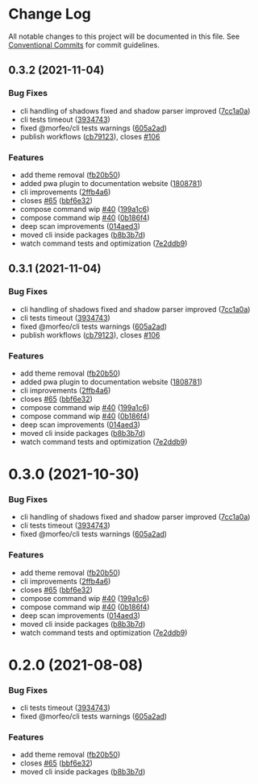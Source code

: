 # Change Log

All notable changes to this project will be documented in this file.
See [Conventional Commits](https://conventionalcommits.org) for commit guidelines.

## 0.3.2 (2021-11-04)


### Bug Fixes

* cli handling of shadows fixed and shadow parser improved ([7cc1a0a](https://github.com/VLK-STUDIO/morfeo/commit/7cc1a0a0d6ccd298f407e5d0b6ebc2070d976720))
* cli tests timeout ([3934743](https://github.com/VLK-STUDIO/morfeo/commit/39347432173609c73c3ffb1ffa7904a416e82e79))
* fixed @morfeo/cli tests warnings ([605a2ad](https://github.com/VLK-STUDIO/morfeo/commit/605a2ad9f9ec67d6ebe4f33b77eb007eae519e7c))
* publish workflows ([cb79123](https://github.com/VLK-STUDIO/morfeo/commit/cb79123fec596a8f0a2105bbc2c17bb2a0b94da0)), closes [#106](https://github.com/VLK-STUDIO/morfeo/issues/106)


### Features

* add theme removal ([fb20b50](https://github.com/VLK-STUDIO/morfeo/commit/fb20b501e877e2137831f9e86629e213007b88b7))
* added pwa plugin to documentation website ([1808781](https://github.com/VLK-STUDIO/morfeo/commit/1808781f20f0c41f6d4a965eb5bad522caf9e56a))
* cli improvements ([2ffb4a6](https://github.com/VLK-STUDIO/morfeo/commit/2ffb4a689058de8d5bf8a4ffcf39d43b0c5c5dc3))
* closes [#65](https://github.com/VLK-STUDIO/morfeo/issues/65) ([bbf6e32](https://github.com/VLK-STUDIO/morfeo/commit/bbf6e32f62c32af51d1795bbbc85c9772948cfdf))
* compose command wip [#40](https://github.com/VLK-STUDIO/morfeo/issues/40) ([199a1c6](https://github.com/VLK-STUDIO/morfeo/commit/199a1c64909896fc0ed3d724687702aaa21a017d))
* compose command wip [#40](https://github.com/VLK-STUDIO/morfeo/issues/40) ([0b186f4](https://github.com/VLK-STUDIO/morfeo/commit/0b186f4805dbe8f7d8aed89486066697af6516b3))
* deep scan improvements ([014aed3](https://github.com/VLK-STUDIO/morfeo/commit/014aed36f8b5194d74862f32c72fc72b341757ed))
* moved cli inside packages ([b8b3b7d](https://github.com/VLK-STUDIO/morfeo/commit/b8b3b7dd43de017025ad6169e1b002e92a58d85e))
* watch command tests and optimization ([7e2ddb9](https://github.com/VLK-STUDIO/morfeo/commit/7e2ddb907a1546f67ea3de120ced9f559a25b31c))





## 0.3.1 (2021-11-04)


### Bug Fixes

* cli handling of shadows fixed and shadow parser improved ([7cc1a0a](https://github.com/VLK-STUDIO/morfeo/commit/7cc1a0a0d6ccd298f407e5d0b6ebc2070d976720))
* cli tests timeout ([3934743](https://github.com/VLK-STUDIO/morfeo/commit/39347432173609c73c3ffb1ffa7904a416e82e79))
* fixed @morfeo/cli tests warnings ([605a2ad](https://github.com/VLK-STUDIO/morfeo/commit/605a2ad9f9ec67d6ebe4f33b77eb007eae519e7c))
* publish workflows ([cb79123](https://github.com/VLK-STUDIO/morfeo/commit/cb79123fec596a8f0a2105bbc2c17bb2a0b94da0)), closes [#106](https://github.com/VLK-STUDIO/morfeo/issues/106)


### Features

* add theme removal ([fb20b50](https://github.com/VLK-STUDIO/morfeo/commit/fb20b501e877e2137831f9e86629e213007b88b7))
* added pwa plugin to documentation website ([1808781](https://github.com/VLK-STUDIO/morfeo/commit/1808781f20f0c41f6d4a965eb5bad522caf9e56a))
* cli improvements ([2ffb4a6](https://github.com/VLK-STUDIO/morfeo/commit/2ffb4a689058de8d5bf8a4ffcf39d43b0c5c5dc3))
* closes [#65](https://github.com/VLK-STUDIO/morfeo/issues/65) ([bbf6e32](https://github.com/VLK-STUDIO/morfeo/commit/bbf6e32f62c32af51d1795bbbc85c9772948cfdf))
* compose command wip [#40](https://github.com/VLK-STUDIO/morfeo/issues/40) ([199a1c6](https://github.com/VLK-STUDIO/morfeo/commit/199a1c64909896fc0ed3d724687702aaa21a017d))
* compose command wip [#40](https://github.com/VLK-STUDIO/morfeo/issues/40) ([0b186f4](https://github.com/VLK-STUDIO/morfeo/commit/0b186f4805dbe8f7d8aed89486066697af6516b3))
* deep scan improvements ([014aed3](https://github.com/VLK-STUDIO/morfeo/commit/014aed36f8b5194d74862f32c72fc72b341757ed))
* moved cli inside packages ([b8b3b7d](https://github.com/VLK-STUDIO/morfeo/commit/b8b3b7dd43de017025ad6169e1b002e92a58d85e))
* watch command tests and optimization ([7e2ddb9](https://github.com/VLK-STUDIO/morfeo/commit/7e2ddb907a1546f67ea3de120ced9f559a25b31c))





# 0.3.0 (2021-10-30)


### Bug Fixes

* cli handling of shadows fixed and shadow parser improved ([7cc1a0a](https://github.com/VLK-STUDIO/morfeo/tree/main/packages/cli/commit/7cc1a0a0d6ccd298f407e5d0b6ebc2070d976720))
* cli tests timeout ([3934743](https://github.com/VLK-STUDIO/morfeo/tree/main/packages/cli/commit/39347432173609c73c3ffb1ffa7904a416e82e79))
* fixed @morfeo/cli tests warnings ([605a2ad](https://github.com/VLK-STUDIO/morfeo/tree/main/packages/cli/commit/605a2ad9f9ec67d6ebe4f33b77eb007eae519e7c))


### Features

* add theme removal ([fb20b50](https://github.com/VLK-STUDIO/morfeo/tree/main/packages/cli/commit/fb20b501e877e2137831f9e86629e213007b88b7))
* cli improvements ([2ffb4a6](https://github.com/VLK-STUDIO/morfeo/tree/main/packages/cli/commit/2ffb4a689058de8d5bf8a4ffcf39d43b0c5c5dc3))
* closes [#65](https://github.com/VLK-STUDIO/morfeo/tree/main/packages/cli/issues/65) ([bbf6e32](https://github.com/VLK-STUDIO/morfeo/tree/main/packages/cli/commit/bbf6e32f62c32af51d1795bbbc85c9772948cfdf))
* compose command wip [#40](https://github.com/VLK-STUDIO/morfeo/tree/main/packages/cli/issues/40) ([199a1c6](https://github.com/VLK-STUDIO/morfeo/tree/main/packages/cli/commit/199a1c64909896fc0ed3d724687702aaa21a017d))
* compose command wip [#40](https://github.com/VLK-STUDIO/morfeo/tree/main/packages/cli/issues/40) ([0b186f4](https://github.com/VLK-STUDIO/morfeo/tree/main/packages/cli/commit/0b186f4805dbe8f7d8aed89486066697af6516b3))
* deep scan improvements ([014aed3](https://github.com/VLK-STUDIO/morfeo/tree/main/packages/cli/commit/014aed36f8b5194d74862f32c72fc72b341757ed))
* moved cli inside packages ([b8b3b7d](https://github.com/VLK-STUDIO/morfeo/tree/main/packages/cli/commit/b8b3b7dd43de017025ad6169e1b002e92a58d85e))
* watch command tests and optimization ([7e2ddb9](https://github.com/VLK-STUDIO/morfeo/tree/main/packages/cli/commit/7e2ddb907a1546f67ea3de120ced9f559a25b31c))





# 0.2.0 (2021-08-08)


### Bug Fixes

* cli tests timeout ([3934743](https://github.com/VLK-STUDIO/morfeo/tree/main/packages/cli/commit/39347432173609c73c3ffb1ffa7904a416e82e79))
* fixed @morfeo/cli tests warnings ([605a2ad](https://github.com/VLK-STUDIO/morfeo/tree/main/packages/cli/commit/605a2ad9f9ec67d6ebe4f33b77eb007eae519e7c))


### Features

* add theme removal ([fb20b50](https://github.com/VLK-STUDIO/morfeo/tree/main/packages/cli/commit/fb20b501e877e2137831f9e86629e213007b88b7))
* closes [#65](https://github.com/VLK-STUDIO/morfeo/tree/main/packages/cli/issues/65) ([bbf6e32](https://github.com/VLK-STUDIO/morfeo/tree/main/packages/cli/commit/bbf6e32f62c32af51d1795bbbc85c9772948cfdf))
* moved cli inside packages ([b8b3b7d](https://github.com/VLK-STUDIO/morfeo/tree/main/packages/cli/commit/b8b3b7dd43de017025ad6169e1b002e92a58d85e))
